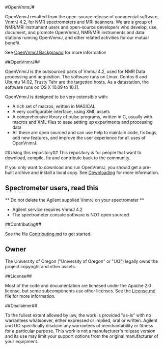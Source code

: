 #OpenVnmrJ#

OpenVnmrJ resulted from the open-source release of commercial software, VnmrJ 4.2, for NMR spectrometers and MRI scanners. We are a group of NMR/MRI instrument users and open-source developers who develop, use, document, and promote OpenVnmrJ, NMR/MRI instruments and data stations running OpenVnmrJ, and other related activities for our mutual benefit.

See [OpenVnmrJ Background](http://openvnmrj.org) for more information

##OpenVnmrJ##

OpenVnmrJ is the outsourced parts of VnmrJ 4.2, used for NMR Data processing and acquisition. The software runs on Linux: Centos 6 and Ubuntu 14.02, Trusty Tahr are the targetted hosts. As a datastation, the software runs on OS X 10.09 to 10.11.

OpenVnmrJ is designed to be very extensible with:
- A rich set of macros, written in MAGICAL
- A very configurable interface, using XML assets
- A comprehensive library of pulse programs, written in C, usually with macros and XML files to ease setting up experiments and processing data
- All these are open sourced and can use help to maintain code, fix bugs, add new features, and improve the user experience for all uses of OpenVnmrJ.

##Using this repository##
This repository is for people that want to download, compile, fix and contribute back to the community. 

If you only want to download and run OpenVnmrJ, you should get a pre-built archive and install a local copy. See [Downloading](Downloading.md) for more information.

## Spectrometer users, read this ##

** Do not delete the Agilent supplied VnmrJ on your spectrometer **

* Agilent service requires VnmrJ 4.2
* The spectrometer console software is NOT open sourced

##Contributing##

See the file [Contributing.md](Contributing.md) to get started.

## Owner ##

The University of Oregon ("University of Oregon" or "UO") legally owns the project copyright and other assets. 

##License##

Most of the code and documentation are licnesed under the Apache 2.0 license, but some subcomponents use other licenses.
See the [License.md](License.md) file for more information.

##Disclaimer##

To the fullest extent allowed by law, the work is provided "as-is" with no warrantees whatsoever, either expressed or implied, oral or written. Agilent and UO specifically disclaim any warrantees of merchantability or fitness for a particular purpose. This work is not a manufacturer's release version and its use may limit your support options from the original manufacturer of your equipment.
